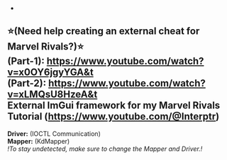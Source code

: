 -
**⭐(Need help creating an external cheat for Marvel Rivals?)⭐**  
**(Part-1):** https://www.youtube.com/watch?v=x0OY6jgyYGA&t  
**(Part-2):** https://www.youtube.com/watch?v=xLMQsU8HzeA&t  
External ImGui framework for my Marvel Rivals Tutorial (https://www.youtube.com/@Interptr)
-
**Driver:** (IOCTL Communication)   
**Mapper:** (KdMapper)   
*!To stay undetected, make sure to change the Mapper and Driver.!*
